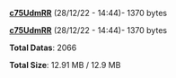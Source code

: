 [**c75UdmRR**](/data/c75UdmRR.txt) (28/12/22 - 14:44)- 1370 bytes

[**c75UdmRR**](/data/c75UdmRR.txt) (28/12/22 - 14:44)- 1370 bytes

**Total Datas**: 2066

**Total Size**: 12.91 MB / 12.9 MB